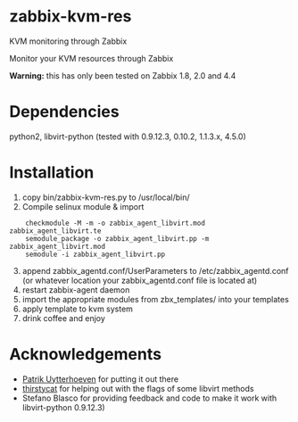 zabbix-kvm-res
==============

KVM monitoring through Zabbix

Monitor your KVM resources through Zabbix

**Warning:** this has only been tested on Zabbix 1.8, 2.0 and 4.4

Dependencies
=============
python2, libvirt-python (tested with 0.9.12.3, 0.10.2, 1.1.3.x, 4.5.0)

Installation
============
1. copy bin/zabbix-kvm-res.py to /usr/local/bin/
1. Compile selinux module & import

```
    checkmodule -M -m -o zabbix_agent_libvirt.mod zabbix_agent_libvirt.te
    semodule_package -o zabbix_agent_libvirt.pp -m zabbix_agent_libvirt.mod
    semodule -i zabbix_agent_libvirt.pp
```
3. append zabbix_agentd.conf/UserParameters to /etc/zabbix_agentd.conf (or whatever location your zabbix_agentd.conf file is located at)
1. restart zabbix-agent daemon
1. import the appropriate modules from zbx_templates/ into your templates
1. apply template to kvm system
1. drink coffee and enjoy

Acknowledgements
================
- [Patrik Uytterhoeven](https://github.com/Trikke76) for putting it out there
- [thirstycat](https://github.com/thirstycat) for helping out with the flags of some libvirt methods
- Stefano Blasco for providing feedback and code to make it work with libvirt-python 0.9.12.3)

